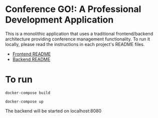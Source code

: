 # Conference GO!: A Professional Development Application

This is a monolithic application that uses a traditional frontend/backend
architecture providing conference management functionality. To run it locally,
please read the instructions in each project's README files.

- [Frontend README](./frontend/README.md)
- [Backend README](./backend/README.md)


# To run
`docker-compose build`

`docker-compose up`

The backend will be started on localhost:8080 